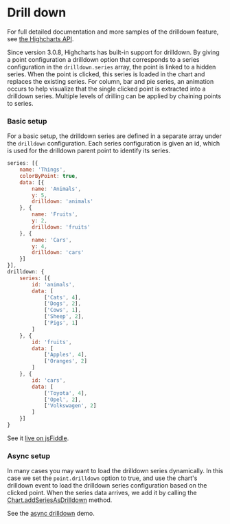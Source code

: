 Drill down
==========

For full detailed documentation and more samples of the drilldown feature, see [the Highcharts API](https://api.highcharts.com/highcharts/drilldown).

Since version 3.0.8, Highcharts has built-in support for drilldown. By giving a point configuration a drilldown option that corresponds to a series configuration in the `drilldown.series` array, the point is linked to a hidden series. When the point is clicked, this series is loaded in the chart and replaces the existing series. For column, bar and pie series, an animation occurs to help visualize that the single clicked point is extracted into a drilldown series. Multiple levels of drilling can be applied by chaining points to series.

### Basic setup

For a basic setup, the drilldown series are defined in a separate array under the `drilldown` configuration. Each series configuration is given an id, which is used for the drilldown parent point to identify its series. 

```js
series: [{
    name: 'Things',
    colorByPoint: true,
    data: [{
        name: 'Animals',
        y: 5,
        drilldown: 'animals'
    }, {
        name: 'Fruits',
        y: 2,
        drilldown: 'fruits'
    }, {
        name: 'Cars',
        y: 4,
        drilldown: 'cars'
    }]
}],
drilldown: {
    series: [{
        id: 'animals',
        data: [
            ['Cats', 4],
            ['Dogs', 2],
            ['Cows', 1],
            ['Sheep', 2],
            ['Pigs', 1]
        ]
    }, {
        id: 'fruits',
        data: [
            ['Apples', 4],
            ['Oranges', 2]
        ]
    }, {
        id: 'cars',
        data: [
            ['Toyota', 4],
            ['Opel', 2],
            ['Volkswagen', 2]
        ]
    }]
}
```

See it [live on jsFiddle](https://jsfiddle.net/gh/get/library/pure/highcharts/highcharts/tree/master/samples/highcharts/drilldown/basic/).

### Async setup

In many cases you may want to load the drilldown series dynamically. In this case we set the `point.drilldown` option to true, and use the chart's drilldown event to load the drilldown series configuration based on the clicked point. When the series data arrives, we add it by calling the [Chart.addSeriesAsDrilldown](https://api.highcharts.com/class-reference/Highcharts.Chart#addSeriesAsDrilldown) method.

See the [async drilldown](https://jsfiddle.net/gh/get/library/pure/highcharts/highcharts/tree/master/samples/highcharts/drilldown/async/) demo.

